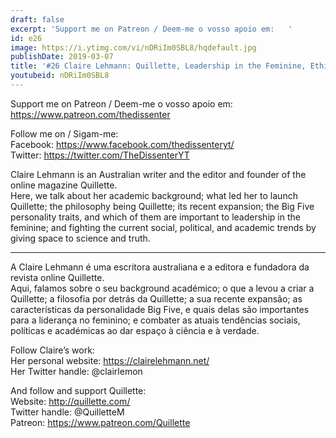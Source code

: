 ```yaml
---
draft: false
excerpt: 'Support me on Patreon / Deem-me o vosso apoio em:   '
id: e26
image: https://i.ytimg.com/vi/nDRiIm0SBL8/hqdefault.jpg
publishDate: 2019-03-07
title: '#26 Claire Lehmann: Quillette, Leadership in the Feminine, Ethical Journalism'
youtubeid: nDRiIm0SBL8
---
```

Support me on Patreon / Deem-me o vosso apoio em:   
https://www.patreon.com/thedissenter

Follow me on / Sigam-me:  
Facebook: https://www.facebook.com/thedissenteryt/  
Twitter: https://twitter.com/TheDissenterYT

Claire Lehmann is an Australian writer and the editor and founder of the online magazine Quillette.  
Here, we talk about her academic background; what led her to launch Quillette; the philosophy being Quillette; its recent expansion; the Big Five personality traits, and which of them are important to leadership in the feminine; and fighting the current social, political, and academic trends by giving space to science and truth. 

---

A Claire Lehmann é uma escritora australiana e a editora e fundadora da revista online Quillette.  
Aqui, falamos sobre o seu background académico; o que a levou a criar a Quillette; a filosofia por detrás da Quillette; a sua recente expansão; as características da personalidade Big Five, e quais delas são importantes para a liderança no feminino; e combater as atuais tendências sociais, políticas e académicas ao dar espaço à ciência e à verdade.

Follow Claire’s work:  
Her personal website: https://clairelehmann.net/  
Her Twitter handle: @clairlemon

And follow and support Quillette:  
Website: http://quillette.com/  
Twitter handle: @QuilletteM  
Patreon: https://www.patreon.com/Quillette